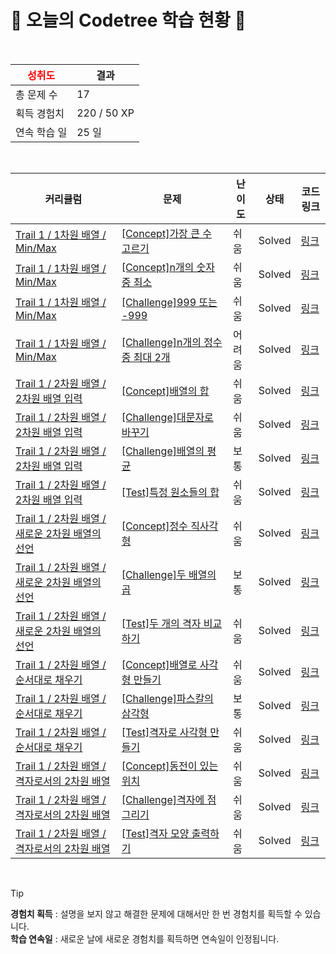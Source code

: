 # 🌲 오늘의 Codetree 학습 현황 🌲

<br />

| <span style="color:red;display:block;text-align:center;"> **성취도**</span> | 결과 |
|---|---|
| 총 문제 수 | 17 |
| 획득 경험치 | 220 / 50 XP |
| 연속 학습 일 | 25 일 |

<br />

|커리큘럼|문제|난이도|상태|코드 링크|
|---|---|---|---|---|
|[Trail 1 / 1차원 배열 / Min/Max](https://https://en.codetree.ai/trail-info/novice-low/)|[[Concept]가장 큰 수 고르기](https://https://en.codetree.ai/trails/complete/curated-cards/intro-picking-biggest-number/)|쉬움|Solved|[링크](https://github.com/JJunJJury/Code-Tree/blob/main/250107/%EA%B0%80%EC%9E%A5%20%ED%81%B0%20%EC%88%98%20%EA%B3%A0%EB%A5%B4%EA%B8%B0/picking-biggest-number.c)|
|[Trail 1 / 1차원 배열 / Min/Max](https://https://en.codetree.ai/trail-info/novice-low/)|[[Concept]n개의 숫자 중 최소](https://https://en.codetree.ai/trails/complete/curated-cards/intro-min-of-n-num/)|쉬움|Solved|[링크](https://github.com/JJunJJury/Code-Tree/blob/main/250107/n%EA%B0%9C%EC%9D%98%20%EC%88%AB%EC%9E%90%20%EC%A4%91%20%EC%B5%9C%EC%86%8C/min-of-n-num.c)|
|[Trail 1 / 1차원 배열 / Min/Max](https://https://en.codetree.ai/trail-info/novice-low/)|[[Challenge]999 또는 -999](https://https://en.codetree.ai/trails/complete/curated-cards/challenge-999-or-999/)|쉬움|Solved|[링크](https://github.com/JJunJJury/Code-Tree/blob/main/250107/999%20%EB%98%90%EB%8A%94%20-999/999-or-999.c)|
|[Trail 1 / 1차원 배열 / Min/Max](https://https://en.codetree.ai/trail-info/novice-low/)|[[Challenge]n개의 정수 중 최대 2개](https://https://en.codetree.ai/trails/complete/curated-cards/challenge-two-max-of-n-num/)|어려움|Solved|[링크](https://github.com/JJunJJury/Code-Tree/blob/main/250107/n%EA%B0%9C%EC%9D%98%20%EC%A0%95%EC%88%98%20%EC%A4%91%20%EC%B5%9C%EB%8C%80%202%EA%B0%9C/two-max-of-n-num.c)|
|[Trail 1 / 2차원 배열 / 2차원 배열 입력](https://https://en.codetree.ai/trail-info/novice-low/)|[[Concept]배열의 합](https://https://en.codetree.ai/trails/complete/curated-cards/intro-sum-of-array/)|쉬움|Solved|[링크](https://github.com/JJunJJury/Code-Tree/blob/main/250107/%EB%B0%B0%EC%97%B4%EC%9D%98%20%ED%95%A9/sum-of-array.c)|
|[Trail 1 / 2차원 배열 / 2차원 배열 입력](https://https://en.codetree.ai/trail-info/novice-low/)|[[Challenge]대문자로 바꾸기](https://https://en.codetree.ai/trails/complete/curated-cards/challenge-change-to-capital/)|쉬움|Solved|[링크](https://github.com/JJunJJury/Code-Tree/blob/main/250107/%EB%8C%80%EB%AC%B8%EC%9E%90%EB%A1%9C%20%EB%B0%94%EA%BE%B8%EA%B8%B0/change-to-capital.c)|
|[Trail 1 / 2차원 배열 / 2차원 배열 입력](https://https://en.codetree.ai/trail-info/novice-low/)|[[Challenge]배열의 평균](https://https://en.codetree.ai/trails/complete/curated-cards/challenge-ave-of-array/)|보통|Solved|[링크](https://github.com/JJunJJury/Code-Tree/blob/main/250107/%EB%B0%B0%EC%97%B4%EC%9D%98%20%ED%8F%89%EA%B7%A0/ave-of-array.c)|
|[Trail 1 / 2차원 배열 / 2차원 배열 입력](https://https://en.codetree.ai/trail-info/novice-low/)|[[Test]특정 원소들의 합](https://https://en.codetree.ai/trails/complete/curated-cards/test-sum-of-specific-elements/)|쉬움|Solved|[링크](https://github.com/JJunJJury/Code-Tree/blob/main/250107/%ED%8A%B9%EC%A0%95%20%EC%9B%90%EC%86%8C%EB%93%A4%EC%9D%98%20%ED%95%A9/sum-of-specific-elements.c)|
|[Trail 1 / 2차원 배열 / 새로운 2차원 배열의 선언](https://https://en.codetree.ai/trail-info/novice-low/)|[[Concept]정수 직사각형](https://https://en.codetree.ai/trails/complete/curated-cards/intro-rectangle-of-numbers/)|쉬움|Solved|[링크](https://github.com/JJunJJury/Code-Tree/blob/main/250107/%EC%A0%95%EC%88%98%20%EC%A7%81%EC%82%AC%EA%B0%81%ED%98%95/rectangle-of-numbers.c)|
|[Trail 1 / 2차원 배열 / 새로운 2차원 배열의 선언](https://https://en.codetree.ai/trail-info/novice-low/)|[[Challenge]두 배열의 곱](https://https://en.codetree.ai/trails/complete/curated-cards/challenge-multiple-of-two-arrays/)|보통|Solved|[링크](https://github.com/JJunJJury/Code-Tree/blob/main/250107/%EB%91%90%20%EB%B0%B0%EC%97%B4%EC%9D%98%20%EA%B3%B1/multiple-of-two-arrays.c)|
|[Trail 1 / 2차원 배열 / 새로운 2차원 배열의 선언](https://https://en.codetree.ai/trail-info/novice-low/)|[[Test]두 개의 격자 비교하기](https://https://en.codetree.ai/trails/complete/curated-cards/test-compare-two-grid/)|쉬움|Solved|[링크](https://github.com/JJunJJury/Code-Tree/blob/main/250107/%EB%91%90%20%EA%B0%9C%EC%9D%98%20%EA%B2%A9%EC%9E%90%20%EB%B9%84%EA%B5%90%ED%95%98%EA%B8%B0/compare-two-grid.c)|
|[Trail 1 / 2차원 배열 / 순서대로 채우기](https://https://en.codetree.ai/trail-info/novice-low/)|[[Concept]배열로 사각형 만들기](https://https://en.codetree.ai/trails/complete/curated-cards/intro-print-array-in-rectangle/)|쉬움|Solved|[링크](https://github.com/JJunJJury/Code-Tree/blob/main/250107/%EB%B0%B0%EC%97%B4%EB%A1%9C%20%EC%82%AC%EA%B0%81%ED%98%95%20%EB%A7%8C%EB%93%A4%EA%B8%B0/print-array-in-rectangle.c)|
|[Trail 1 / 2차원 배열 / 순서대로 채우기](https://https://en.codetree.ai/trail-info/novice-low/)|[[Challenge]파스칼의 삼각형](https://https://en.codetree.ai/trails/complete/curated-cards/challenge-pascals-triangle/)|보통|Solved|[링크](https://github.com/JJunJJury/Code-Tree/blob/main/250107/%ED%8C%8C%EC%8A%A4%EC%B9%BC%EC%9D%98%20%EC%82%BC%EA%B0%81%ED%98%95/pascals-triangle.c)|
|[Trail 1 / 2차원 배열 / 순서대로 채우기](https://https://en.codetree.ai/trail-info/novice-low/)|[[Test]격자로 사각형 만들기](https://https://en.codetree.ai/trails/complete/curated-cards/test-print-grid-in-rectangle/)|쉬움|Solved|[링크](https://github.com/JJunJJury/Code-Tree/blob/main/250107/%EA%B2%A9%EC%9E%90%EB%A1%9C%20%EC%82%AC%EA%B0%81%ED%98%95%20%EB%A7%8C%EB%93%A4%EA%B8%B0/print-grid-in-rectangle.c)|
|[Trail 1 / 2차원 배열 / 격자로서의 2차원 배열](https://https://en.codetree.ai/trail-info/novice-low/)|[[Concept]동전이 있는 위치](https://https://en.codetree.ai/trails/complete/curated-cards/intro-Where-coins-are-located/)|쉬움|Solved|[링크](https://github.com/JJunJJury/Code-Tree/blob/main/250107/%EB%8F%99%EC%A0%84%EC%9D%B4%20%EC%9E%88%EB%8A%94%20%EC%9C%84%EC%B9%98/Where-coins-are-located.c)|
|[Trail 1 / 2차원 배열 / 격자로서의 2차원 배열](https://https://en.codetree.ai/trail-info/novice-low/)|[[Challenge]격자에 점 그리기](https://https://en.codetree.ai/trails/complete/curated-cards/challenge-draw-points-on-grid/)|쉬움|Solved|[링크](https://github.com/JJunJJury/Code-Tree/blob/main/250107/%EA%B2%A9%EC%9E%90%EC%97%90%20%EC%A0%90%20%EA%B7%B8%EB%A6%AC%EA%B8%B0/draw-points-on-grid.c)|
|[Trail 1 / 2차원 배열 / 격자로서의 2차원 배열](https://https://en.codetree.ai/trail-info/novice-low/)|[[Test]격자 모양 출력하기](https://https://en.codetree.ai/trails/complete/curated-cards/test-print-grid-shape/)|쉬움|Solved|[링크](https://github.com/JJunJJury/Code-Tree/blob/main/250107/%EA%B2%A9%EC%9E%90%20%EB%AA%A8%EC%96%91%20%EC%B6%9C%EB%A0%A5%ED%95%98%EA%B8%B0/print-grid-shape.c)|


<br />

> [!TIP]
> **경험치 획득** : 설명을 보지 않고 해결한 문제에 대해서만 한 번 경험치를 획득할 수 있습니다.  
> **학습 연속일** : 새로운 날에 새로운 경험치를 획득하면 연속일이 인정됩니다.


